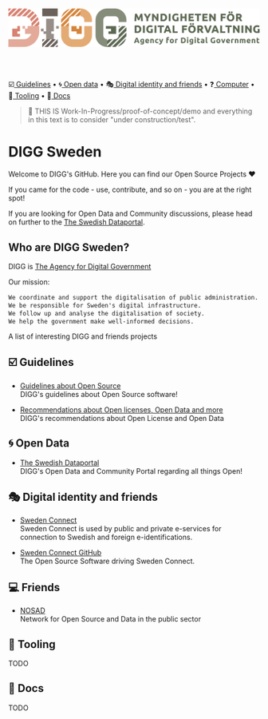 <p align="center">
  <br>
  <img width="550" src="profile/digg-logo.png" alt="digg logo">
  <br>
</p>

<br/>
<br/>

:ballot_box_with_check:[ Guidelines](#ballot_box_with_check-guidelines)
• :cyclone:[ Open data](#cyclone-open-data)
• :performing_arts:[ Digital identity and friends](#performing_arts-digital-identity-and-friends)
• :question:[ Computer](#computer-friends)
• :construction:[ Tooling](#hammer-tooling)
• :scroll:[ Docs](#scroll-docs)

> :construction_worker: THIS IS Work-In-Progress/proof-of-concept/demo and everything in this text is to consider "under construction/test".

# DIGG Sweden

Welcome to DIGG's GitHub. Here you can find our Open Source Projects :heart:

If you came for the code - use, contribute, and so on - you are at the right spot!

If you are looking for Open Data and Community discussions, please head on further to the [The Swedish Dataportal](https://www.dataportal.se/).

## Who are DIGG Sweden?

DIGG is [The Agency for Digital Government](https://www.digg.se/en)

Our mission:

    We coordinate and support the digitalisation of public administration.
    We be responsible for Sweden's digital infrastructure.
    We follow up and analyse the digitalisation of society.
    We help the government make well-informed decisions.



A list of interesting DIGG and friends projects

## :ballot_box_with_check: Guidelines 

- [Guidelines about Open Source](https://www.digg.se/analys-och-uppfoljning/publikationer/publikationer/2022-09-27-anskaffning-utveckling-och-publicering-av-oppen-programvara-policy-och-riktlinjer)    
DIGG's guidelines about Open Source software!

- [Recommendations about Open licenses, Open Data and more](https://www.digg.se/kunskap-och-stod/oppna-och-delade-data/offentliga-aktorer)    
DIGG's recommendations about Open License and Open Data

## :cyclone: Open Data

- [The Swedish Dataportal](https://www.dataportal.se/)    
DIGG's Open Data and Community Portal regarding all things Open!


## :performing_arts: Digital identity and friends

- [Sweden Connect](https://swedenconnect.se)    
Sweden Connect is used by public and private e-services for connection to Swedish and foreign e-identifications.

- [Sweden Connect GitHub](https://swedenconnect.se)    
The Open Source Software driving Sweden Connect.

## :computer: Friends

- [NOSAD](https://nosad.se)   
Network for Open Source and Data in the public sector

## :hammer: Tooling

TODO


## :scroll: Docs

TODO
